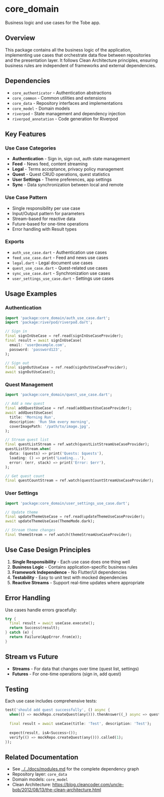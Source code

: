 # core_domain

Business logic and use cases for the Tobe app.

## Overview

This package contains all the business logic of the application, implementing use cases that orchestrate data flow between repositories and the presentation layer. It follows Clean Architecture principles, ensuring business rules are independent of frameworks and external dependencies.

## Dependencies

- `core_authenticator` - Authentication abstractions
- `core_common` - Common utilities and extensions
- `core_data` - Repository interfaces and implementations
- `core_model` - Domain models
- `riverpod` - State management and dependency injection
- `riverpod_annotation` - Code generation for Riverpod

## Key Features

### Use Case Categories
- **Authentication** - Sign in, sign out, auth state management
- **Feed** - News feed, content streaming
- **Legal** - Terms acceptance, privacy policy management
- **Quest** - Quest CRUD operations, quest statistics
- **User Settings** - Theme preferences, app settings
- **Sync** - Data synchronization between local and remote

### Use Case Pattern
- Single responsibility per use case
- Input/Output pattern for parameters
- Stream-based for reactive data
- Future-based for one-time operations
- Error handling with Result types

### Exports
- `auth_use_case.dart` - Authentication use cases
- `feed_use_case.dart` - Feed and news use cases
- `legal.dart` - Legal document use cases
- `quest_use_case.dart` - Quest-related use cases
- `sync_use_case.dart` - Synchronization use cases
- `user_settings_use_case.dart` - Settings use cases

## Usage Examples

### Authentication
```dart
import 'package:core_domain/auth_use_case.dart';
import 'package:riverpod/riverpod.dart';

// Sign in
final signInUseCase = ref.read(signInUseCaseProvider);
final result = await signInUseCase(
  email: 'user@example.com',
  password: 'password123',
);

// Sign out
final signOutUseCase = ref.read(signOutUseCaseProvider);
await signOutUseCase();
```

### Quest Management
```dart
import 'package:core_domain/quest_use_case.dart';

// Add a new quest
final addQuestUseCase = ref.read(addQuestUseCaseProvider);
await addQuestUseCase(
  title: 'Morning Run',
  description: 'Run 5km every morning',
  coverImagePath: '/path/to/image.jpg',
);

// Stream quest list
final questListStream = ref.watch(questListStreamUseCaseProvider);
questListStream.when(
  data: (quests) => print('Quests: $quests'),
  loading: () => print('Loading...'),
  error: (err, stack) => print('Error: $err'),
);

// Get quest count
final questCountStream = ref.watch(questCountStreamUseCaseProvider);
```

### User Settings
```dart
import 'package:core_domain/user_settings_use_case.dart';

// Update theme
final updateThemeUseCase = ref.read(updateThemeUseCaseProvider);
await updateThemeUseCase(ThemeMode.dark);

// Stream theme changes
final themeStream = ref.watch(themeStreamUseCaseProvider);
```

## Use Case Design Principles

1. **Single Responsibility** - Each use case does one thing well
2. **Business Logic** - Contains application-specific business rules
3. **Framework Independence** - No Flutter/UI dependencies
4. **Testability** - Easy to unit test with mocked dependencies
5. **Reactive Streams** - Support real-time updates where appropriate

## Error Handling

Use cases handle errors gracefully:
```dart
try {
  final result = await useCase.execute();
  return Success(result);
} catch (e) {
  return Failure(AppError.from(e));
}
```

## Stream vs Future

- **Streams** - For data that changes over time (quest list, settings)
- **Futures** - For one-time operations (sign in, add quest)

## Testing

Each use case includes comprehensive tests:
```dart
test('should add quest successfully', () async {
  when(() => mockRepo.createQuest(any())).thenAnswer((_) async => quest);
  
  final result = await useCase(title: 'Test', description: 'Test');
  
  expect(result, isA<Success>());
  verify(() => mockRepo.createQuest(any())).called(1);
});
```

## Related Documentation

- See [../../docs/modules.md](../../docs/modules.md) for the complete dependency graph
- Repository layer: `core_data`
- Domain models: `core_model`
- Clean Architecture: https://blog.cleancoder.com/uncle-bob/2012/08/13/the-clean-architecture.html